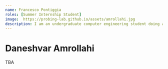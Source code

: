 ```yaml
---
name: Francesco Pontiggia 
roles: [Summer Internship Student]
image:  https://probing-lab.github.io/assets/amrollahi.jpg
description: I am an undergraduate computer engineering student doing a research internship at TU Wien.
---
```


# Daneshvar Amrollahi

TBA


